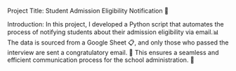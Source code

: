 Project Title: Student Admission Eligibility Notification 📧

Introduction:
In this project,
I developed a Python script that automates the process of notifying students about their admission eligibility via email.📊
The data is sourced from a Google Sheet 📋,
and only those who passed the interview are sent a congratulatory email. 🎉 
This ensures a seamless and efficient communication process for the school administration. 🏫
